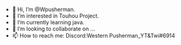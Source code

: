 - 👋 Hi, I’m @Wpusherman.
- 👀 I’m interested in Touhou Project.
- 🌱 I’m currently learning java.
- 💞️ I’m looking to collaborate on ...
- 📫 How to reach me: Discord:Western Pusherman_YT&Twi#6914

<!---
Wpusherman/Wpusherman is a ✨ special ✨ repository because its `README.md` (this file) appears on your GitHub profile.
You can click the Preview link to take a look at your changes.
--->
